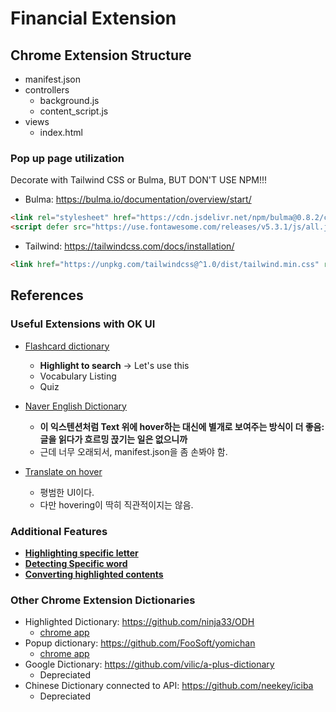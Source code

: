 # Financial Extension

## Chrome Extension Structure
* manifest.json
* controllers
  * background.js
  * content_script.js
* views
  * index.html

### Pop up page utilization
Decorate with Tailwind CSS or Bulma, BUT DON'T USE NPM!!!
* Bulma: https://bulma.io/documentation/overview/start/
```html
<link rel="stylesheet" href="https://cdn.jsdelivr.net/npm/bulma@0.8.2/css/bulma.min.css">
<script defer src="https://use.fontawesome.com/releases/v5.3.1/js/all.js"></script>
```

* Tailwind: https://tailwindcss.com/docs/installation/
```html
<link href="https://unpkg.com/tailwindcss@^1.0/dist/tailwind.min.css" rel="stylesheet">
```

## References

### Useful Extensions with OK UI
* [Flashcard dictionary](https://github.com/chuaweijie/Flashcard-Dictionary)
	* **Highlight to search** -> Let's use this
	* Vocabulary Listing
	* Quiz

* [Naver English Dictionary](https://github.com/skyisle/nendic-ext)
	* **이 익스텐션처럼 Text 위에 hover하는 대신에 별개로 보여주는 방식이 더 좋음: 글을 읽다가 흐르밍 끉기는 일은 없으니까**
	* 근데 너무 오래되서, manifest.json을 좀 손봐야 함. 

* [Translate on hover](https://github.com/artemave/translate_onhover)
	* 평범한 UI이다. 
	* 다만 hovering이 딱히 직관적이지는 않음. 

### Additional Features
* **[Highlighting specific letter](https://github.com/ds300/jetzt)**
* **[Detecting Specific word](https://github.com/panicsteve/cloud-to-butt)**
* **[Converting highlighted contents](https://github.com/adam-p/markdown-here)**

###  Other Chrome Extension Dictionaries
* Highlighted Dictionary: https://github.com/ninja33/ODH
	* [chrome app](https://chrome.google.com/webstore/detail/online-dictionary-helper/lppjdajkacanlmpbbcdkccjkdbpllajb?hl=en) 
* Popup dictionary: https://github.com/FooSoft/yomichan
	* [chrome app](https://chrome.google.com/webstore/detail/yomichan/ogmnaimimemjmbakcfefmnahgdfhfami)
* Google Dictionary: https://github.com/vilic/a-plus-dictionary
	* Depreciated
* Chinese Dictionary connected to API: https://github.com/neekey/iciba
	* Depreciated 
